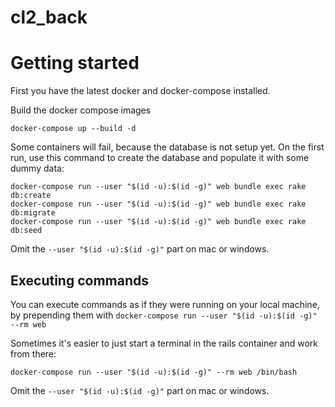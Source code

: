 # cl2_back

# Getting started

First you have the latest docker and docker-compose installed.

Build the docker compose images
```
docker-compose up --build -d
```
Some containers will fail, because the database is not setup yet.
On the first run, use this command to create the database and populate it with some dummy data:

```
docker-compose run --user "$(id -u):$(id -g)" web bundle exec rake db:create
docker-compose run --user "$(id -u):$(id -g)" web bundle exec rake db:migrate
docker-compose run --user "$(id -u):$(id -g)" web bundle exec rake db:seed
```

Omit the `--user "$(id -u):$(id -g)"` part on mac or windows.


## Executing commands

You can execute commands as if they were running on your local machine, by prepending them with `docker-compose run --user "$(id -u):$(id -g)" --rm web `

Sometimes it's easier to just start a terminal in the rails container and work from there:
```
docker-compose run --user "$(id -u):$(id -g)" --rm web /bin/bash
```
Omit the `--user "$(id -u):$(id -g)"` part on mac or windows.
